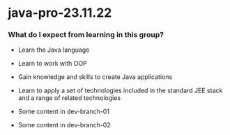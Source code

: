 # java-pro-23.11.22

### What do I expect from learning in this group?

* Learn the Java language

* Learn to work with OOP

* Gain knowledge and skills to create Java applications

* Learn to apply a set of technologies included in the standard JEE stack and a range of related technologies

* Some content in dev-branch-01

* Some content in dev-branch-02
